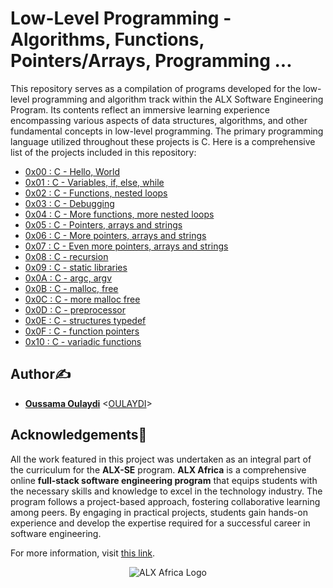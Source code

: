 # Low-Level Programming - Algorithms, Functions, Pointers/Arrays, Programming ...

This repository serves as a compilation of programs developed for the low-level programming and algorithm track within the ALX Software Engineering Program. Its contents reflect an immersive learning experience encompassing various aspects of data structures, algorithms, and other fundamental concepts in low-level programming. The primary programming language utilized throughout these projects is C.
Here is a comprehensive list of the projects included in this repository:

* [0x00 : C - Hello, World](./0x00-hello_world)
* [0x01 : C - Variables, if, else, while](./0x01-variables_if_else_while)
* [0x02 : C - Functions, nested loops](./0x02-functions_nested_loops)
* [0x03 : C - Debugging](./0x03-debugging)
* [0x04 : C - More functions, more nested loops](./0x04-more_functions_nested_loops)
* [0x05 : C - Pointers, arrays and strings](./0x05-pointers_arrays_strings)
* [0x06 : C - More pointers, arrays and strings](./0x06-pointers_arrays_strings)
* [0x07 : C - Even more pointers, arrays and strings](./0x07-pointers_arrays_strings)
* [0x08 : C - recursion](./0x08-recursion)
* [0x09 : C - static libraries](./0x09-static_libraries)
* [0x0A : C - argc, argv](./0x0A-argc_argv)
* [0x0B : C - malloc, free](./0x0B-malloc_free)
* [0x0C : C - more malloc free](./0x0C-more_malloc_free)
* [0x0D : C - preprocessor](./0x0D-preprocessor)
* [0x0E : C - structures typedef](./0x0E-structures_typedef)
* [0x0F : C - function pointers](./0x0F-function_pointers)
* [0x10 : C - variadic functions](./0x10-variadic_functions)

## Author✍️

* **[Oussama Oulaydi](https://linkedin.com/in/oussamaoulaydi/)** <[OULAYDI](https://github.com/oulaydi)>

## Acknowledgements🙏


All the work featured in this project was undertaken as an integral part of the curriculum for the **ALX-SE** program. **ALX Africa** is a comprehensive online **full-stack software engineering program** that equips students with the necessary skills and knowledge to excel in the technology industry. The program follows a project-based approach, fostering collaborative learning among peers. By engaging in practical projects, students gain hands-on experience and develop the expertise required for a successful career in software engineering.




 For more information, visit [this link](https://www.alxafrica.com//).

<p align="center">
  <img src="http://www.alxafrica.com/wp-content/uploads/2022/01/header-logo.png"
    alt="ALX Africa Logo"
  >
  </p>
